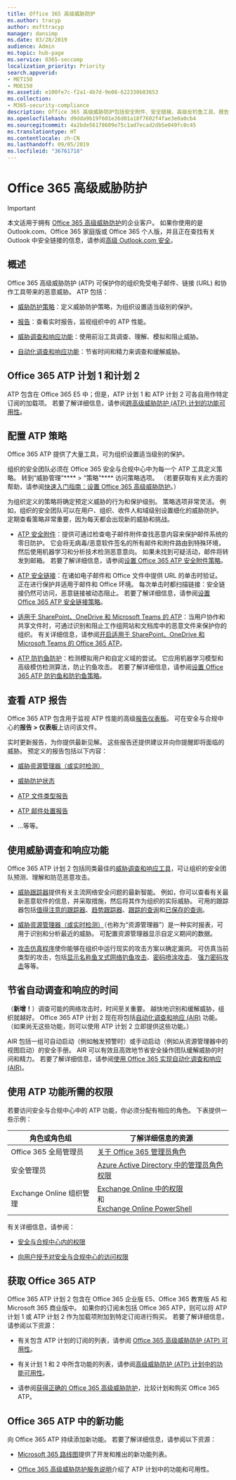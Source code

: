```yaml
---
title: Office 365 高级威胁防护
ms.author: tracyp
author: msfttracyp
manager: dansimp
ms.date: 03/28/2019
audience: Admin
ms.topic: hub-page
ms.service: O365-seccomp
localization_priority: Priority
search.appverid:
- MET150
- MOE150
ms.assetid: e100fe7c-f2a1-4b7d-9e08-622330b83653
ms.collection:
- M365-security-compliance
description: Office 365 高级威胁防护包括安全附件、安全链接、高级反钓鱼工具、报告工具和威胁智能功能。
ms.openlocfilehash: d9dda9b19f601e26d01a18f7602f4fae3e0a0cb4
ms.sourcegitcommit: 4a2bde56178609e75c1ad7ecad2db5e049fc0c45
ms.translationtype: HT
ms.contentlocale: zh-CN
ms.lasthandoff: 09/05/2019
ms.locfileid: "36761718"
---
```

# <a name="office-365-advanced-threat-protection"></a>Office 365 高级威胁防护

> [!IMPORTANT]
> 本文适用于拥有 [Office 365 高级威胁防护](https://docs.microsoft.com/office365/servicedescriptions/office-365-advanced-threat-protection-service-description)的企业客户。 如果你使用的是 Outlook.com、Office 365 家庭版或 Office 365 个人版，并且正在查找有关 Outlook 中安全链接的信息，请参阅[高级 Outlook.com 安全](https://support.office.com/article/advanced-outlook-com-security-for-office-365-subscribers-882d2243-eab9-4545-a58a-b36fee4a46e2)。

## <a name="overview"></a>概述

Office 365 高级威胁防护 (ATP) 可保护你的组织免受电子邮件、链接 (URL) 和协作工具带来的恶意威胁。 ATP 包括：

- [威胁防护策略](#configure-atp-policies)：定义威胁防护策略，为组织设置适当级别的保护。 

- [报告](#view-atp-reports)：查看实时报告，监视组织中的 ATP 性能。 

- [威胁调查和响应功能](#use-threat-investigation-and-response-capabilities)：使用前沿工具调查、理解、模拟和阻止威胁。 

- [自动化调查和响应功能](#save-time-with-automated-investigation-and-response)：节省时间和精力来调查和缓解威胁。

## <a name="office-365-atp-plan-1-and-plan-2"></a>Office 365 ATP 计划 1 和计划 2

ATP 包含在 Office 365 E5 中；但是，ATP 计划 1 和 ATP 计划 2 可各自用作特定订阅的加载项。 若要了解详细信息，请参阅[跨高级威胁防护 (ATP) 计划的功能可用性](https://docs.microsoft.com/zh-CN/office365/servicedescriptions/office-365-advanced-threat-protection-service-description#feature-availability-across-advanced-threat-protection-atp-plans)。

## <a name="configure-atp-policies"></a>配置 ATP 策略

Office 365 ATP 提供了大量工具，可为组织设置适当级别的保护。 

组织的安全团队必须在 Office 365 安全与合规中心中为每一个 ATP 工具定义策略。 转到“威胁管理”**** > “策略”**** 访问策略选项。 （若要获取有关此方面的帮助，请参阅[快速入门指南：设置 Office 365 高级威胁防护](checklist-atp-setup.md)。）

为组织定义的策略将确定预定义威胁的行为和保护级别。 策略选项非常灵活。 例如，组织的安全团队可以在用户、组织、收件人和域级别设置细化的威胁防护。 定期查看策略非常重要，因为每天都会出现新的威胁和挑战。  

- [ATP 安全附件](atp-safe-attachments.md)：提供可通过检查电子邮件附件查找恶意内容来保护邮件系统的零日防护。 它会将无病毒/恶意软件签名的所有邮件和附件路由到特殊环境，然后使用机器学习和分析技术检测恶意意向。 如果未找到可疑活动，邮件将转发到邮箱。 若要了解详细信息，请参阅[设置 Office 365 ATP 安全附件策略](set-up-atp-safe-attachments-policies.md)。

- [ATP 安全链接](atp-safe-links.md)：在诸如电子邮件和 Office 文件中提供 URL 的单击时验证。 正在进行保护并适用于邮件和 Office 环境。 每次单击时都扫描链接：安全链接仍然可访问，恶意链接被动态阻止。 若要了解详细信息，请参阅[设置 Office 365 ATP 安全链接策略](https://docs.microsoft.com/zh-CN/office365/securitycompliance/set-up-atp-safe-links-policies)。 

- [适用于 SharePoint、OneDrive 和 Microsoft Teams 的 ATP](atp-for-spo-odb-and-teams.md)：当用户协作和共享文件时，可通过识别和阻止工作组网站和文档库中的恶意文件来保护你的组织。 有关详细信息，请参阅[开启适用于 SharePoint、OneDrive 和 Microsoft Teams 的 Office 365 ATP](turn-on-atp-for-spo-odb-and-teams.md)。 

- [ATP 防钓鱼防护](atp-anti-phishing.md)：检测模拟用户和自定义域的尝试。 它应用机器学习模型和高级模仿检测算法，防止钓鱼攻击。 若要了解详细信息，请参阅[设置 Office 365 ATP 防钓鱼和防钓鱼策略](set-up-anti-phishing-policies.md)。

## <a name="view-atp-reports"></a>查看 ATP 报告

Office 365 ATP 包含用于监视 ATP 性能的高级[报告仪表板](view-reports-for-atp.md)。 可在安全与合规中心的**报告 > 仪表板**上访问该文件。 

实时更新报告，为你提供最新见解。 这些报告还提供建议并向你提醒即将面临的威胁。 预定义的报告包括以下内容： 

- [威胁资源管理器（或实时检测）](threat-explorer.md)

- [威胁防护状态](view-reports-for-atp.md#threat-protection-status-report)

- [ATP 文件类型报告](view-reports-for-atp.md#atp-file-types-report)

- [ATP 邮件处置报告](view-reports-for-atp.md#atp-message-disposition-report)

- ...等等。 

## <a name="use-threat-investigation-and-response-capabilities"></a>使用威胁调查和响应功能

Office 365 ATP 计划 2 包括同类最佳的[威胁调查和响应工具](office-365-ti.md)，可让组织的安全团队预测、理解和防范恶意攻击。 

- [威胁跟踪器](threat-trackers.md)提供有关主流网络安全问题的最新智能。 例如，你可以查看有关最新恶意软件的信息，并采取措施，然后将其作为组织的实际威胁。 可用的跟踪器包括[值得注意的跟踪器](threat-trackers.md#noteworthy-trackers)、[趋势跟踪器](threat-trackers.md#trending-trackers)、[跟踪的查询](threat-trackers.md#tracked-queries)和[已保存的查询](threat-trackers.md#saved-queries)。

- [威胁资源管理器（或实时检测）](threat-explorer.md)（也称为“资源管理器”）是一种实时报表，可用于识别和分析最近的威胁。 可配置资源管理器显示自定义期间的数据。

- [攻击仿真程序](attack-simulator.md)使你能够在组织中运行现实的攻击方案以确定漏洞。 可仿真当前类型的攻击，包括[显示名称鱼叉式网络钓鱼攻击](attack-simulator.md#display-name-spear-phishing-attack)、[密码喷涂攻击](attack-simulator.md#password-spray-attack)、 [强力密码攻击](attack-simulator.md#brute-force-password-attack)等等。
    
## <a name="save-time-with-automated-investigation-and-response"></a>节省自动调查和响应的时间

（**新增！**）调查可能的网络攻击时，时间至关重要。 越快地识别和缓解威胁，组织就越好。 Office 365 ATP 计划 2 现在将包括[自动化调查和响应 (AIR)](automated-investigation-response-office.md) 功能。 （如果尚无这些功能，则可以使用 ATP 计划 2 立即提供这些功能。）

AIR 包括一组可自动启动（例如触发预警时）或手动启动（例如从资源管理器中的视图启动）的安全手册。 AIR 可以有效且高效地节省安全操作团队缓解威胁的时间和精力。 若要了解详细信息，请参阅[使用 Office 365 实现自动化调查和响应 (AIR)](automated-investigation-response-office.md)。

## <a name="permissions-required-to-use-atp-features"></a>使用 ATP 功能所需的权限

若要访问安全与合规中心中的 ATP 功能，你必须分配有相应的角色。 下表提供一些示例：

|角色或角色组  |了解详细信息的资源  |
|---------|---------|
|Office 365 全局管理员 |[关于 Office 365 管理员角色](https://docs.microsoft.com/office365/admin/add-users/about-admin-roles)|
|安全管理员 |[Azure Active Directory 中的管理员角色权限](https://docs.microsoft.com/zh-CN/azure/active-directory/users-groups-roles/directory-assign-admin-roles)|
|Exchange Online 组织管理 |[Exchange Online 中的权限](https://docs.microsoft.com/zh-CN/exchange/permissions-exo/permissions-exo) <br>和<br> [Exchange Online PowerShell](https://docs.microsoft.com/powershell/exchange/exchange-online/exchange-online-powershell?view=exchange-ps)|

有关详细信息，请参阅：

- [安全与合规中心内的权限](permissions-in-the-security-and-compliance-center.md) 

- [向用户授予对安全与合规中心的访问权限](grant-access-to-the-security-and-compliance-center.md)

## <a name="get-office-365-atp"></a>获取 Office 365 ATP

Office 365 ATP 计划 2 包含在 Office 365 企业版 E5、Office 365 教育版 A5 和 Microsoft 365 商业版中。 如果你的订阅未包括 Office 365 ATP，则可以将 ATP 计划 1 或 ATP 计划 2 作为加载项附加到特定订阅进行购买。 若要了解详细信息，请参阅以下资源：

- 有关包含 ATP 计划的订阅的列表，请参阅 [Office 365 高级威胁防护 (ATP) 可用性](https://docs.microsoft.com/office365/servicedescriptions/office-365-advanced-threat-protection-service-description#office-365-advanced-threat-protection-atp-availability)。

- 有关计划 1 和 2 中所含功能的列表，请参阅[高级威胁防护 (ATP) 计划中的功能可用性](https://docs.microsoft.com/office365/servicedescriptions/office-365-advanced-threat-protection-service-description#feature-availability-across-advanced-threat-protection-atp-plans)。

- 请参阅[获得正确的 Office 365 高级威胁防护](https://products.office.com/exchange/advance-threat-protection#pmg-allup-content)，比较计划和购买 Office 365 ATP。

## <a name="new-features-in-office-365-atp"></a>Office 365 ATP 中的新功能

向 Office 365 ATP 持续添加新功能。 若要了解详细信息，请参阅以下资源：

- [Microsoft 365 路线图](https://www.microsoft.com/microsoft-365/roadmap?filters=&searchterms=advanced%2Cthreat%2Cprotection)提供了开发和推出的新功能列表。

- [Office 365 高级威胁防护服务说明](https://docs.microsoft.com/zh-CN/office365/servicedescriptions/office-365-advanced-threat-protection-service-description#whats-new-in-office-365-advanced-threat-protection-atp)介绍了 ATP 计划中的功能和可用性。
